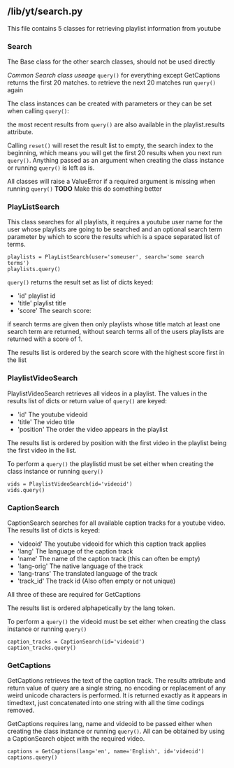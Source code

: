 ## /lib/yt/search.py ##

This file contains 5 classes for retrieving playlist information from youtube

### Search ###

The Base class for the other search classes, should not be used directly

*Common Search class useage*
`query()` for everything except GetCaptions returns the first 20 matches.
to retrieve the next 20 matches run `query()` again

The class instances can be created with parameters or they can be set when
calling `query()`:

the most recent results from `query()` are also available in the 
playlist.results attribute.

Calling `reset()` will reset the result list to empty, the search index to the
beginning, which means you will get the first 20 results when you next run
`query()`. Anything passed as an argument when creating the class instance
or running `query()` is left as is.

All classes will raise a ValueError if a required argument is missing when
running `query()` **TODO** Make this do something better

### PlayListSearch ###

This class searches for all playlists, it requires a youtube user name for
the user whose playlists are going to be searched and an optional search
term parameter by which to score the results which is a space separated
list of terms.


    playlists = PlayListSearch(user='someuser', search='some search terms')
    playlists.query()


`query()` returns the result set as list of dicts keyed:

 - 'id' playlist id
 - 'title' playlist title
 - 'score' The search score:

if search terms are given then only playlists whose title match at least one 
search term are returned, without search terms all of the users playlists are
returned with a score of 1.

The results list is ordered by the search score with the highest score first
in the list

### PlaylistVideoSearch ###

PlaylistVideoSearch retrieves all videos in a playlist. The values in the
results list of dicts or return value of `query()` are keyed:

 - 'id' The youtube videoid
 - 'title' The video title
 - 'position' The order the video appears in the playlist

The results list is ordered by position with the first video in the playlist
being the first video in the list.

To perform a `query()` the playlistid must be set either when creating the
class instance or running `query()`


    vids = PlaylistVideoSearch(id='videoid')
    vids.query()


### CaptionSearch ###

CaptionSearch searches for all available caption tracks for a youtube
video. The results list of dicts is keyed:

 - 'videoid' The youtube videoid for which this caption track applies
 - 'lang' The language of the caption track
 - 'name' The name of the caption track (this can often be empty)
 - 'lang-orig' The native language of the track
 - 'lang-trans' The translated language of the track
 - 'track_id' The track id (Also often empty or not unique)

All three of these are required for GetCaptions

The results list is ordered alphapetically by the lang token.

To perform a `query()` the videoid must be set either when creating the class
instance or running `query()`


    caption_tracks = CaptionSearch(id='videoid')
    caption_tracks.query()


### GetCaptions ###

GetCaptions retrieves the text of the caption track. The results attribute
and return value of query are a single string, no encoding or replacement of 
any weird unicode characters is performed. It is returned exactly as it appears
in timedtext, just concatenated into one string with all the time codings 
removed.

GetCaptions requires lang, name and videoid to be passed either when creating
the class instance or running `query()`. All can be obtained by using a 
CaptionSearch object with the required video.


    captions = GetCaptions(lang='en', name='English', id='videoid')
    captions.query()